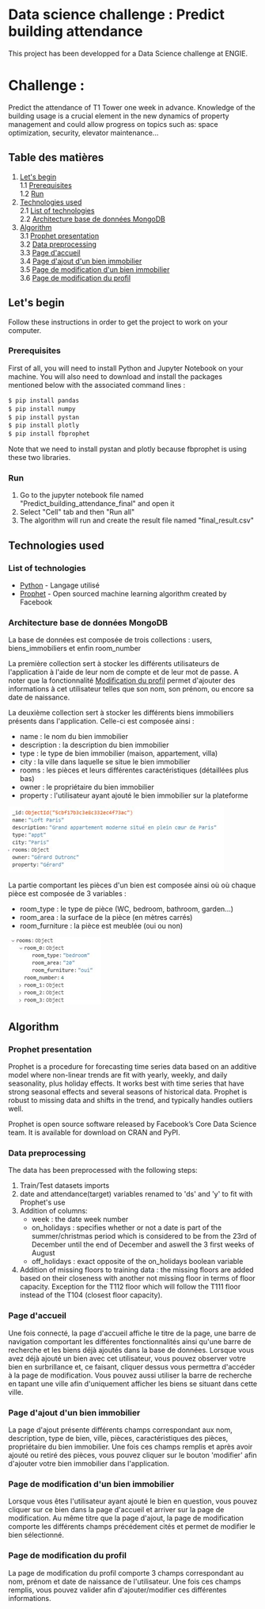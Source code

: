 # Data science challenge : Predict building attendance

This project has been developped for a Data Science challenge at ENGIE.

# Challenge : 
Predict the attendance of T1 Tower one week in advance.
Knowledge of the building usage is a crucial element in the new dynamics of property management and could allow progress on topics such as: space optimization, security, elevator maintenance...


## Table des matières
1. [Let's begin](#lets-begin)  
    1.1 [Prerequisites](#prerequisites)  
    1.2 [Run](#run)  
2. [Technologies used](#technologies-used)    
    2.1 [List of technologies](#list-of-technologies)   
    2.2 [Architecture base de données MongoDB](#architecture-base-de-données-mongodb)   
3. [Algorithm](#algorithm)  
    3.1 [Prophet presentation](#prophet-presentation)     
    3.2 [Data preprocessing](#data-preprocessing)  
    3.3 [Page d'accueil](#page-daccueil)    
    3.4 [Page d'ajout d'un bien immobilier](#page-dajout-dun-bien-immobilier)   
    3.5 [Page de modification d'un bien immobilier](#page-de-modification-dun-bien-immobilier)  
    3.6 [Page de modification du profil](#page-de-modification-du-profil)   

## Let's begin 

Follow these instructions in order to get the project to work on your computer.

### Prerequisites

First of all, you will need to install Python and Jupyter Notebook on your machine.
You will also need to download and install the packages mentioned below with the associated command lines :

```bash
$ pip install pandas
$ pip install numpy
$ pip install pystan
$ pip install plotly
$ pip install fbprophet
```
Note that we need to install pystan and plotly because fbprophet is using these two libraries.


### Run 

1) Go to the jupyter notebook file named "Predict_building_attendance_final" and open it
2) Select "Cell" tab and then "Run all"
3) The algorithm will run and create the result file named "final_result.csv"

## Technologies used

### List of technologies

* [Python](https://www.python.org/) - Langage utilisé
* [Prophet](https://facebook.github.io/prophet/) - Open sourced machine learning algorithm created by Facebook

### Architecture base de données MongoDB

La base de données est composée de trois collections : users, biens_immobiliers et enfin room_number

La première collection sert à stocker les différents utilisateurs de l'application à l'aide de leur nom de compte et de leur mot de passe. A noter que la fonctionnalité [Modification du profil](#page-de-modification-du-profil) permet d'ajouter des informations à cet utilisateur telles que son nom, son prénom, ou encore sa date de naissance.

La deuxième collection sert à stocker les différents biens immobiliers présents dans l'application. Celle-ci est composée ainsi : 
- name : le nom du bien immobilier
- description : la description du bien immobilier
- type : le type de bien immobilier (maison, appartement, villa)
- city : la ville dans laquelle se situe le bien immobilier
- rooms : les pièces et leurs différentes caractéristiques (détaillées plus bas)
- owner : le propriétaire du bien immobilier
- property : l'utilisateur ayant ajouté le bien immobilier sur la plateforme

![](API_Flask/doc/real_estate.JPG)

La partie comportant les pièces d'un bien est composée ainsi où où chaque pièce est composée de 3 variables :
- room_type : le type de pièce (WC, bedroom, bathroom, garden...)
- room_area : la surface de la pièce (en mètres carrés)
- room_furniture : la pièce est meublée (oui ou non)

![](API_Flask/doc/rooms.JPG)

## Algorithm

### Prophet presentation
Prophet is a procedure for forecasting time series data based on an additive model where non-linear trends are fit with yearly, weekly, and daily seasonality, plus holiday effects. It works best with time series that have strong seasonal effects and several seasons of historical data. Prophet is robust to missing data and shifts in the trend, and typically handles outliers well.

Prophet is open source software released by Facebook’s Core Data Science team. It is available for download on CRAN and PyPI.


### Data preprocessing
The data has been preprocessed with the following steps:
1) Train/Test datasets imports
2) date and attendance(target) variables renamed to 'ds' and 'y' to fit with Prophet's use
3) Addition of columns:
    - week : the date week number
    - on_holidays : specifies whether or not a date is part of the summer/christmas period which is considered to be from the 23rd of       December until the end of December and aswell the 3 first weeks of August
    - off_holidays : exact opposite of the on_holidays boolean variable
4) Addition of missing floors to training data : the missing floors are added based on their closeness with another not missing floor in terms of floor capacity. Exception for the T112 floor which will follow the T111 floor instead of the T104 (closest floor capacity).


### Page d'accueil
Une fois connecté, la page d'accueil affiche le titre de la page, une barre de navigation comportant les différentes fonctionnalités ainsi qu'une barre de recherche et les biens déjà ajoutés dans la base de données.
Lorsque vous avez déjà ajouté un bien avec cet utilisateur, vous pouvez observer votre bien en surbrillance et, ce faisant, cliquer dessus vous permettra d'accéder à la page de modification.
Vous pouvez aussi utiliser la barre de recherche en tapant une ville afin d'uniquement afficher les biens se situant dans cette ville.


### Page d'ajout d'un bien immobilier
La page d'ajout présente différents champs correspondant aux nom, description, type de bien, ville, pièces, caractéristiques des pièces, propriétaire du bien immobilier. Une fois ces champs remplis et après avoir ajouté ou retiré des pièces, vous pouvez cliquer sur le bouton 'modifier' afin d'ajouter votre bien immobilier dans l'application.


### Page de modification d'un bien immobilier
Lorsque vous êtes l'utilisateur ayant ajouté le bien en question, vous pouvez cliquer sur ce bien dans la page d'accueil et arriver sur la page de modification. Au même titre que la page d'ajout, la page de modification comporte les différents champs précédement cités et permet de modifier le bien sélectionné.


### Page de modification du profil
La page de modification du profil comporte 3 champs correspondant au nom, prénom et date de naissance de l'utilisateur. Une fois ces champs remplis, vous pouvez valider afin d'ajouter/modifier ces différentes informations.
